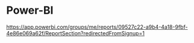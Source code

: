 # Power-BI

https://app.powerbi.com/groups/me/reports/09527c22-a9b4-4a18-9fbf-4e86e069a62f/ReportSection?redirectedFromSignup=1
